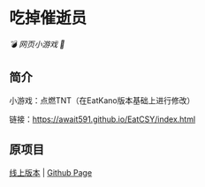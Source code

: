 # 吃掉催逝员

_💣 网页小游戏 🥛_

</div>


## 简介

小游戏：点燃TNT（在EatKano版本基础上进行修改）

链接：https://await591.github.io/EatCSY/index.html

## 原项目

[线上版本](https://xingye.me/game/eatkano/index.php)
|
[Github Page](https://arcxingye.github.io/EatKano/index.html)
